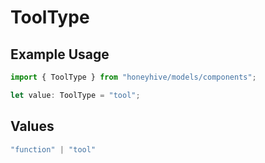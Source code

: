 # ToolType

## Example Usage

```typescript
import { ToolType } from "honeyhive/models/components";

let value: ToolType = "tool";
```

## Values

```typescript
"function" | "tool"
```